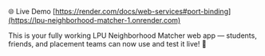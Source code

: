 🌐 Live Demo
[https://render.com/docs/web-services#port-binding](https://lpu-neighborhood-matcher-1.onrender.com)

This is your fully working LPU Neighborhood Matcher web app — students, friends, and placement teams can now use and test it live! 🎉
